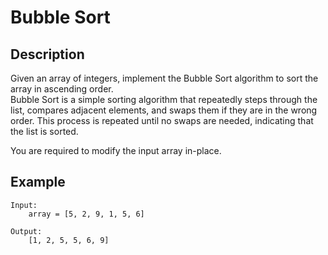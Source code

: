 # Bubble Sort

## Description

Given an array of integers, implement the Bubble Sort algorithm to sort the array in ascending order.  
Bubble Sort is a simple sorting algorithm that repeatedly steps through the list, compares adjacent elements, and swaps them if they are in the wrong order. This process is repeated until no swaps are needed, indicating that the list is sorted.

You are required to modify the input array in-place.

## Example

```
Input:
    array = [5, 2, 9, 1, 5, 6]

Output:
    [1, 2, 5, 5, 6, 9]
```